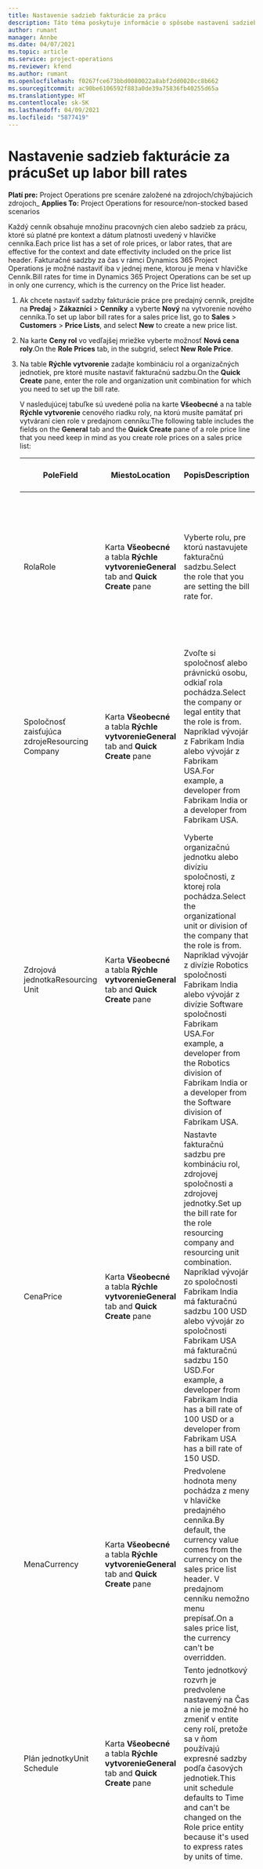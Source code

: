```yaml
---
title: Nastavenie sadzieb fakturácie za prácu
description: Táto téma poskytuje informácie o spôsobe nastavení sadzieb fakturácie práce v Project Operations.
author: rumant
manager: Annbe
ms.date: 04/07/2021
ms.topic: article
ms.service: project-operations
ms.reviewer: kfend
ms.author: rumant
ms.openlocfilehash: f0267fce673bbd0080022a8abf2dd0020cc8b662
ms.sourcegitcommit: ac90be6106592f883a0de39a75836fb40255d65a
ms.translationtype: HT
ms.contentlocale: sk-SK
ms.lasthandoff: 04/09/2021
ms.locfileid: "5877419"
---
```

# <a name="set-up-labor-bill-rates"></a><span data-ttu-id="71ee1-103">Nastavenie sadzieb fakturácie za prácu</span><span class="sxs-lookup"><span data-stu-id="71ee1-103">Set up labor bill rates</span></span>

<span data-ttu-id="71ee1-104">**Platí pre:** Project Operations pre scenáre založené na zdrojoch/chýbajúcich zdrojoch</span><span class="sxs-lookup"><span data-stu-id="71ee1-104">_ **Applies To:** Project Operations for resource/non-stocked based scenarios</span></span>

<span data-ttu-id="71ee1-105">Každý cenník obsahuje množinu pracovných cien alebo sadzieb za prácu, ktoré sú platné pre kontext a dátum platnosti uvedený v hlavičke cenníka.</span><span class="sxs-lookup"><span data-stu-id="71ee1-105">Each price list has a set of role prices, or labor rates, that are effective for the context and date effectivity included on the price list header.</span></span> <span data-ttu-id="71ee1-106">Fakturačné sadzby za čas v rámci Dynamics 365 Project Operations je možné nastaviť iba v jednej mene, ktorou je mena v hlavičke Cenník.</span><span class="sxs-lookup"><span data-stu-id="71ee1-106">Bill rates for time in Dynamics 365 Project Operations can be set up in only one currency, which is the currency on the Price list header.</span></span>

1. <span data-ttu-id="71ee1-107">Ak chcete nastaviť sadzby fakturácie práce pre predajný cenník, prejdite na **Predaj** > **Zákazníci** > **Cenníky** a vyberte **Nový** na vytvorenie nového cenníka.</span><span class="sxs-lookup"><span data-stu-id="71ee1-107">To set up labor bill rates for a sales price list, go to **Sales** > **Customers** > **Price Lists**, and select **New** to create a new price list.</span></span> 
2. <span data-ttu-id="71ee1-108">Na karte **Ceny rol** vo vedľajšej mriežke vyberte možnosť **Nová cena roly**.</span><span class="sxs-lookup"><span data-stu-id="71ee1-108">On the **Role Prices** tab, in the subgrid, select **New Role Price**.</span></span> 
3. <span data-ttu-id="71ee1-109">Na table **Rýchle vytvorenie** zadajte kombináciu rol a organizačných jednotiek, pre ktoré musíte nastaviť fakturačnú sadzbu.</span><span class="sxs-lookup"><span data-stu-id="71ee1-109">On the **Quick Create** pane, enter the role and organization unit combination for which you need to set up the bill rate.</span></span>

   <span data-ttu-id="71ee1-110">V nasledujúcej tabuľke sú uvedené polia na karte **Všeobecné** a na table **Rýchle vytvorenie** cenového riadku roly, na ktorú musíte pamätať pri vytváraní cien role v predajnom cenníku:</span><span class="sxs-lookup"><span data-stu-id="71ee1-110">The following table includes the fields on the **General** tab and the **Quick Create** pane of a role price line that you need keep in mind as you create role prices on a sales price list:</span></span>

    | <span data-ttu-id="71ee1-111">Pole</span><span class="sxs-lookup"><span data-stu-id="71ee1-111">Field</span></span> | <span data-ttu-id="71ee1-112">Miesto</span><span class="sxs-lookup"><span data-stu-id="71ee1-112">Location</span></span> | <span data-ttu-id="71ee1-113">Popis</span><span class="sxs-lookup"><span data-stu-id="71ee1-113">Description</span></span> | <span data-ttu-id="71ee1-114">Nadväzujúci vplyv</span><span class="sxs-lookup"><span data-stu-id="71ee1-114">Downstream impact</span></span> |
    | --- | --- | --- | --- |
    | <span data-ttu-id="71ee1-115">Rola</span><span class="sxs-lookup"><span data-stu-id="71ee1-115">Role</span></span> | <span data-ttu-id="71ee1-116">Karta **Všeobecné** a tabla **Rýchle vytvorenie**</span><span class="sxs-lookup"><span data-stu-id="71ee1-116">**General** tab and **Quick Create** pane</span></span> | <span data-ttu-id="71ee1-117">Vyberte rolu, pre ktorú nastavujete fakturačnú sadzbu.</span><span class="sxs-lookup"><span data-stu-id="71ee1-117">Select the role that you are setting the bill rate for.</span></span> | <span data-ttu-id="71ee1-118">Rola pri prichádzajúcom odhade alebo skutočná hodnota bude porovnaná s týmto riadkom, aby sa štandardne nastavila sadzba fakturácie.</span><span class="sxs-lookup"><span data-stu-id="71ee1-118">Role on the incoming estimate or actual will be matched against this line to default bill rate of the role.</span></span> |
    | <span data-ttu-id="71ee1-119">Spoločnosť zaisťujúca zdroje</span><span class="sxs-lookup"><span data-stu-id="71ee1-119">Resourcing Company</span></span> | <span data-ttu-id="71ee1-120">Karta **Všeobecné** a tabla **Rýchle vytvorenie**</span><span class="sxs-lookup"><span data-stu-id="71ee1-120">**General** tab and **Quick Create** pane</span></span> | <span data-ttu-id="71ee1-121">Zvoľte si spoločnosť alebo právnickú osobu, odkiaľ rola pochádza.</span><span class="sxs-lookup"><span data-stu-id="71ee1-121">Select the company or legal entity that the role is from.</span></span> <span data-ttu-id="71ee1-122">Napríklad vývojár z Fabrikam India alebo vývojár z Fabrikam USA.</span><span class="sxs-lookup"><span data-stu-id="71ee1-122">For example, a developer from Fabrikam India or a developer from Fabrikam USA.</span></span> | <span data-ttu-id="71ee1-123">Zdrojová spoločnosť pri prichádzajúcom odhade alebo skutočná bude porovnaná s týmto riadkom, aby sa štandardne nastavili fakturačnú sadzbu.</span><span class="sxs-lookup"><span data-stu-id="71ee1-123">The resourcing company on the incoming estimate or actual will be matched against this line to default the bill rate of the role.</span></span> |
    | <span data-ttu-id="71ee1-124">Zdrojová jednotka</span><span class="sxs-lookup"><span data-stu-id="71ee1-124">Resourcing Unit</span></span> | <span data-ttu-id="71ee1-125">Karta **Všeobecné** a tabla **Rýchle vytvorenie**</span><span class="sxs-lookup"><span data-stu-id="71ee1-125">**General** tab and **Quick Create** pane</span></span> | <span data-ttu-id="71ee1-126">Vyberte organizačnú jednotku alebo divíziu spoločnosti, z ktorej rola pochádza.</span><span class="sxs-lookup"><span data-stu-id="71ee1-126">Select the organizational unit or division of the company that the role is from.</span></span> <span data-ttu-id="71ee1-127">Napríklad vývojár z divízie Robotics spoločnosti Fabrikam India alebo vývojár z divízie Software spoločnosti Fabrikam USA.</span><span class="sxs-lookup"><span data-stu-id="71ee1-127">For example, a developer from the Robotics division of Fabrikam India or a developer from the Software division of Fabrikam USA.</span></span> | <span data-ttu-id="71ee1-128">Zdrojová jednotka pri prichádzajúcom odhade alebo skutočná bude porovnaná s týmto riadkom, aby sa štandardne nastavili fakturačnú sadzbu.</span><span class="sxs-lookup"><span data-stu-id="71ee1-128">The resourcing unit on the incoming estimate or actual will be matched against this line to default the bill rate of the role.</span></span> |
    | <span data-ttu-id="71ee1-129">Cena</span><span class="sxs-lookup"><span data-stu-id="71ee1-129">Price</span></span> | <span data-ttu-id="71ee1-130">Karta **Všeobecné** a tabla **Rýchle vytvorenie**</span><span class="sxs-lookup"><span data-stu-id="71ee1-130">**General** tab and **Quick Create** pane</span></span> | <span data-ttu-id="71ee1-131">Nastavte fakturačnú sadzbu pre kombináciu rol, zdrojovej spoločnosti a zdrojovej jednotky.</span><span class="sxs-lookup"><span data-stu-id="71ee1-131">Set up the bill rate for the role resourcing company and resourcing unit combination.</span></span> <span data-ttu-id="71ee1-132">Napríklad vývojár zo spoločnosti Fabrikam India má fakturačnú sadzbu 100 USD alebo vývojár zo spoločnosti Fabrikam USA má fakturačnú sadzbu 150 USD.</span><span class="sxs-lookup"><span data-stu-id="71ee1-132">For example, a developer from Fabrikam India has a bill rate of 100 USD or a developer from Fabrikam USA has a bill rate of 150 USD.</span></span> | <span data-ttu-id="71ee1-133">Táto cena je predvolenou fakturačnou sadzbou, ktorá predvolene zodpovedá jednotkovým cenám na prichádzajúci odhad alebo skutočný riadok pre triedu transakcie Čas.</span><span class="sxs-lookup"><span data-stu-id="71ee1-133">This price is the default bill rate on the per unit price of the incoming estimate or actual line for Time transaction class.</span></span> |
    | <span data-ttu-id="71ee1-134">Mena</span><span class="sxs-lookup"><span data-stu-id="71ee1-134">Currency</span></span> | <span data-ttu-id="71ee1-135">Karta **Všeobecné** a tabla **Rýchle vytvorenie**</span><span class="sxs-lookup"><span data-stu-id="71ee1-135">**General** tab and **Quick Create** pane</span></span>| <span data-ttu-id="71ee1-136">Predvolene hodnota meny pochádza z meny v hlavičke predajného cenníka.</span><span class="sxs-lookup"><span data-stu-id="71ee1-136">By default, the currency value comes from the currency on the sales price list header.</span></span> <span data-ttu-id="71ee1-137">V predajnom cenníku nemožno menu prepísať.</span><span class="sxs-lookup"><span data-stu-id="71ee1-137">On a sales price list, the currency can't be overridden.</span></span> | <span data-ttu-id="71ee1-138">Táto mena je predvolenou menou jednotkovým cenám na prichádzajúci skutočný riadok pre triedu transakcie času pre predaj.</span><span class="sxs-lookup"><span data-stu-id="71ee1-138">This currency is the default currency on the per unit price of the incoming actual sales line for Time transaction class.</span></span> |
    | <span data-ttu-id="71ee1-139">Plán jednotky</span><span class="sxs-lookup"><span data-stu-id="71ee1-139">Unit Schedule</span></span> | <span data-ttu-id="71ee1-140">Karta **Všeobecné** a tabla **Rýchle vytvorenie**</span><span class="sxs-lookup"><span data-stu-id="71ee1-140">**General** tab and **Quick Create** pane</span></span> | <span data-ttu-id="71ee1-141">Tento jednotkový rozvrh je predvolene nastavený na Čas a nie je možné ho zmeniť v entite ceny rolí, pretože sa v ňom používajú expresné sadzby podľa časových jednotiek.</span><span class="sxs-lookup"><span data-stu-id="71ee1-141">This unit schedule defaults to Time and can't be changed on the Role price entity because it's used to express rates by units of time.</span></span> | <span data-ttu-id="71ee1-142">Toto pole nemá žiadny následný dopad.</span><span class="sxs-lookup"><span data-stu-id="71ee1-142">There is no downstream impact for this field.</span></span> |
    | <span data-ttu-id="71ee1-143">Jednotka</span><span class="sxs-lookup"><span data-stu-id="71ee1-143">Unit</span></span> | <span data-ttu-id="71ee1-144">Karta **Všeobecné** a tabla **Rýchle vytvorenie**</span><span class="sxs-lookup"><span data-stu-id="71ee1-144">**General** tab and **Quick Create** pane</span></span> | <span data-ttu-id="71ee1-145">Hodnota jednotky pochádza z poľa **Jednotka času** v hlavičke cenníka obstarávacej ceny.</span><span class="sxs-lookup"><span data-stu-id="71ee1-145">The unit value comes from the **Time Unit** field on the sales price list header.</span></span> <span data-ttu-id="71ee1-146">Hodnotu však možno prepísať.</span><span class="sxs-lookup"><span data-stu-id="71ee1-146">But the value can be overridden.</span></span> <span data-ttu-id="71ee1-147">Napríklad vývojár zo spoločnosti Fabrikam India má fakturačnú sadzbu 1000 USD na **indický pracovný deň**.</span><span class="sxs-lookup"><span data-stu-id="71ee1-147">For example, a developer from Fabrikam India has bill rate of 1000 USD per **India Day**.</span></span> <span data-ttu-id="71ee1-148">Vývojár zo spoločnosti Fabrikam USA má fakturačnú sadzbu 1500 USD za **pracovný deň v USA**.</span><span class="sxs-lookup"><span data-stu-id="71ee1-148">A developer from Fabrikam USA has a bill rate of 1500 USD per **US Day**.</span></span> | <span data-ttu-id="71ee1-149">Systém používa systém jednotiek a prepočet na základné jednotky na výpočet jednotkových nákladov na výpočet predvolenej ceny za jednotku na prichádzajúcom odhade alebo skutočnom riadku.</span><span class="sxs-lookup"><span data-stu-id="71ee1-149">When the per unit price defaults on an incoming estimate or actual line, the system uses the system of units and conversion in base units to calculate a per unit price.</span></span> <span data-ttu-id="71ee1-150">Napríklad odhad na 10 pracovných dní v Indii za prácu pre vývojára z Indie a jednotka **Pracovný deň v Indii** je definovaná ako 10 hodín.</span><span class="sxs-lookup"><span data-stu-id="71ee1-150">For example, the estimate is for 10 **India Days** worth of work for a Developer from India, and the unit India Day is defined as 10 hours.</span></span> <span data-ttu-id="71ee1-151">Pri stanovení ceny na tomto riadku odhadu aplikácia vypočíta jednotkovú cenu z odhadu ako 1000 USD/10 hodín = 100 USD za hodinu.</span><span class="sxs-lookup"><span data-stu-id="71ee1-151">When pricing that estimate line, the application calculates the unit price on the estimate as 1000 USD/10 hours = 100 USD per hour.</span></span> |

## <a name="transfer-pricing-or-set-up-bill-rates-for-resources-from-other-organizational-units-or-divisions"></a><span data-ttu-id="71ee1-152">Transferové ceny alebo nastavenie fakturačných sadzieb pre zdroje z iných organizačných jednotiek alebo divízií</span><span class="sxs-lookup"><span data-stu-id="71ee1-152">Transfer pricing or set up bill rates for resources from other organizational units or divisions</span></span> 

<span data-ttu-id="71ee1-153">Projektové spoločnosti často na prácu na projektoch využívajú zamestnancov z rôznych právnických osôb a rôznych divízií v rámci právnickej osoby.</span><span class="sxs-lookup"><span data-stu-id="71ee1-153">Project-based companies often use employees from different legal entities and different divisions within the legal entity to work on projects.</span></span> <span data-ttu-id="71ee1-154">Projekty možno realizovať z istej právnickej osoby a divízie, kým zamestnanci alebo konzultanti pracujúci na projekte môžu pochádzať z rovnakej či odlišnej právnickej osoby či divízie.</span><span class="sxs-lookup"><span data-stu-id="71ee1-154">Projects can be executed from a certain legal entity and division while the employees or consultants that work on the projects could come from the same legal entity and division or from a different one.</span></span> <span data-ttu-id="71ee1-155">Projekt by mohol pozostávať aj z kombinácie ľudí z rôznych právnických osôb a divízií.</span><span class="sxs-lookup"><span data-stu-id="71ee1-155">The project could also be made up of a combination of people from different legal entities and divisions.</span></span> <span data-ttu-id="71ee1-156">V rámci Project Operations je právnickou osobou, ktorá vlastní dodávku projektu, **Vlastniaca spoločnosť** a divízia, ktorá vlastní dodávku, je **Zmluvná jednotka**.</span><span class="sxs-lookup"><span data-stu-id="71ee1-156">In Project Operations, the legal entity that owns the delivery of the project is called the **Owning Company** and division that owns the delivery is called the **Contracting Unit**.</span></span> <span data-ttu-id="71ee1-157">Ďalšími inými právnickými osobami, ktoré poskytujú zdroje, sú **Spoločnosti zabezpečujúce zdroje** a divízie, ktoré poskytujú zdroje, sú **Zdrojové jednotky**.</span><span class="sxs-lookup"><span data-stu-id="71ee1-157">All the other legal entities that provide resources are called **Resourcing Companies** and the divisions that provide resources are called **Resourcing Units**.</span></span> <span data-ttu-id="71ee1-158">Kvôli rozdielom v nákladoch na pracovnú silu v rôznych geografických oblastiach a na trhoch práce po celom svete sú fakturačné sadzby za prácu pre rôzne geografické oblasti tiež odlišné.</span><span class="sxs-lookup"><span data-stu-id="71ee1-158">Because of the differences in labor costs across various geographies and labor markets across the world, bill rates for labor are also set up differently for different geographies.</span></span>

<span data-ttu-id="71ee1-159">Napríklad vývojárovi z divízie Robotics spoločnosti Fabrikam India pracujúcej na projekte v USA je fakturovaná sadzba 100 USD za hodinu.</span><span class="sxs-lookup"><span data-stu-id="71ee1-159">For example, a developer from the Robotics division of Fabrikam India working on US project is billed at the rate of 100 USD per hour.</span></span> <span data-ttu-id="71ee1-160">Vývojárovi z divízie Robotics spoločnosti Fabrikam US, ktorý pracuje na projekte USA, je účtovaná sadzba 150 USD za hodinu.</span><span class="sxs-lookup"><span data-stu-id="71ee1-160">A developer from the Robotics division of Fabrikam US working on US Project is billed at 150 USD per hour.</span></span> 

### <a name="example-set-up-a-bill-rate"></a><span data-ttu-id="71ee1-161">Príklad: Nastavte fakturačnú sadzbu</span><span class="sxs-lookup"><span data-stu-id="71ee1-161">Example: Set up a bill rate</span></span> 

1. <span data-ttu-id="71ee1-162">Vytvorte predajný cenník s názvom *Sadzby fakturácie Fabrikam US* a nastavte účinnosť dátumu.</span><span class="sxs-lookup"><span data-stu-id="71ee1-162">Create a sales price list called *Fabrikam US Bill Rates* and set the date effectivity.</span></span>
2. <span data-ttu-id="71ee1-163">V predajnom cenníku zadajte nasledujúce informácie o sadzbe:</span><span class="sxs-lookup"><span data-stu-id="71ee1-163">In the sales price list, enter the following rate information:</span></span>

    | <span data-ttu-id="71ee1-164">Rola</span><span class="sxs-lookup"><span data-stu-id="71ee1-164">Role</span></span> | <span data-ttu-id="71ee1-165">Spoločnosť zaisťujúca zdroje</span><span class="sxs-lookup"><span data-stu-id="71ee1-165">Resourcing company</span></span> | <span data-ttu-id="71ee1-166">Zdrojová jednotka</span><span class="sxs-lookup"><span data-stu-id="71ee1-166">Resourcing unit</span></span> | <span data-ttu-id="71ee1-167">Sadzba fakturácie</span><span class="sxs-lookup"><span data-stu-id="71ee1-167">Bill rate</span></span> |
    | --- | --- | --- | --- |
    | <span data-ttu-id="71ee1-168">Vývojár</span><span class="sxs-lookup"><span data-stu-id="71ee1-168">Developer</span></span> | <span data-ttu-id="71ee1-169">Fabrikam India</span><span class="sxs-lookup"><span data-stu-id="71ee1-169">Fabrikam India</span></span> | <span data-ttu-id="71ee1-170">Fabrikam India – Robotics</span><span class="sxs-lookup"><span data-stu-id="71ee1-170">Fabrikam India - Robotics</span></span> | <span data-ttu-id="71ee1-171">$100</span><span class="sxs-lookup"><span data-stu-id="71ee1-171">$100</span></span> |
    | <span data-ttu-id="71ee1-172">Vývojár</span><span class="sxs-lookup"><span data-stu-id="71ee1-172">Developer</span></span> | <span data-ttu-id="71ee1-173">Fabrikam Philippines</span><span class="sxs-lookup"><span data-stu-id="71ee1-173">Fabrikam Philippines</span></span> | <span data-ttu-id="71ee1-174">Fabrikam Philippines – Robotics</span><span class="sxs-lookup"><span data-stu-id="71ee1-174">Fabrikam Philippines - Robotics</span></span> | <span data-ttu-id="71ee1-175">$ 90</span><span class="sxs-lookup"><span data-stu-id="71ee1-175">$90</span></span> |
    | <span data-ttu-id="71ee1-176">Vývojár</span><span class="sxs-lookup"><span data-stu-id="71ee1-176">Developer</span></span> | <span data-ttu-id="71ee1-177">Fabrikam US</span><span class="sxs-lookup"><span data-stu-id="71ee1-177">Fabrikam US</span></span> | <span data-ttu-id="71ee1-178">Fabrikam US – Robotics</span><span class="sxs-lookup"><span data-stu-id="71ee1-178">Fabrikam US - Robotics</span></span> | <span data-ttu-id="71ee1-179">$ 150</span><span class="sxs-lookup"><span data-stu-id="71ee1-179">$150</span></span> |

3. <span data-ttu-id="71ee1-180">Pripojte predajný cenník, **Sadzby fakturácie Fabrikam US** do cenníka projektu projektovej zmluvy alebo na určitý účet.</span><span class="sxs-lookup"><span data-stu-id="71ee1-180">Attach the sales price list, **Fabrikam US Bill rates** to the project price list of the project contract or to a certain account.</span></span>


[!INCLUDE[footer-include](../includes/footer-banner.md)]
